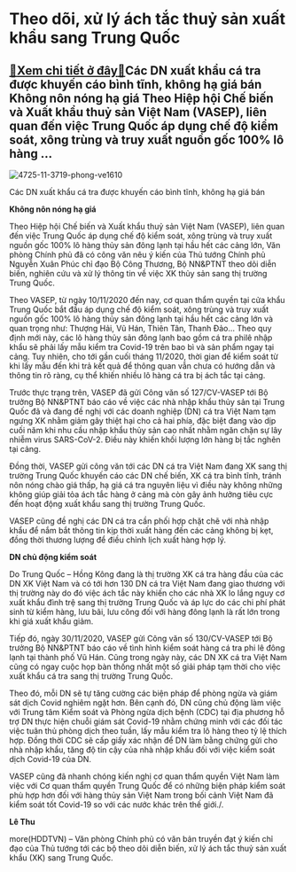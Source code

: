 Theo dõi, xử lý ách tắc thuỷ sản xuất khẩu sang Trung Quốc
==========================================================

[:gift:Xem chi tiết ở đây:gift:](https://hddtvn.com/theo-doi-xu-ly-ach-tac-thuy-san-xuat-khau-sang-trung-quoc/)Các DN xuất khẩu cá tra được khuyến cáo bình tĩnh, không hạ giá bán Không nôn nóng hạ giá Theo Hiệp hội Chế biến và Xuất khẩu thuỷ sản Việt Nam (VASEP), liên quan đến việc Trung Quốc áp dụng chế độ kiểm soát, xông trùng và truy xuất nguồn gốc 100% lô hàng …
-----------------------------------------------------------------------------------------------------------------------------------------------------------------------------------------------------------------------------------------------------------------





![4725-11-3719-phong-ve1610](https://hddtvn.com/wp-content/uploads/2021/01/4725_11-3719_phong_ve16.10.jpg "Nếu đẩy mạnh tiêu thụ trong nước được 20-30% sản lượng thì ngành cá tra sẽ phát triển bền vững. 	Ảnh: N.Thanh")


Các DN xuất khẩu cá tra được khuyến cáo bình tĩnh, không hạ giá bán



**Không nôn nóng hạ giá** 


Theo Hiệp hội Chế biến và Xuất khẩu thuỷ sản Việt Nam (VASEP), liên quan đến việc Trung Quốc áp dụng chế độ kiểm soát, xông trùng và truy xuất nguồn gốc 100% lô hàng thủy sản đông lạnh tại hầu hết các cảng lớn, Văn phòng Chính phủ đã có công văn nêu ý kiến của Thủ tướng Chính phủ Nguyễn Xuân Phúc chỉ đạo Bộ Công Thương, Bộ NN&PTNT theo dõi diễn biến, nghiên cứu và xử lý thông tin về việc XK thủy sản sang thị trường Trung Quốc.


Theo VASEP, từ ngày 10/11/2020 đến nay, cơ quan thẩm quyền tại cửa khẩu Trung Quốc bắt đầu áp dụng chế độ kiểm soát, xông trùng và truy xuất nguồn gốc 100% lô hàng thủy sản đông lạnh tại hầu hết các cảng lớn và quan trọng như: Thượng Hải, Vũ Hán, Thiên Tân, Thanh Đảo… Theo quy định mới này, các lô hàng thủy sản đông lạnh bao gồm cá tra philê nhập khẩu sẽ phải lấy mẫu kiểm tra Covid-19 trên bao bì và sản phẩm ngay tại cảng. Tuy nhiên, cho tới gần cuối tháng 11/2020, thời gian để kiểm soát từ khi lấy mẫu đến khi trả kết quả để thông quan vẫn chưa có hướng dẫn và thông tin rõ ràng, cụ thể khiến nhiều lô hàng cá tra bị ách tắc tại cảng.


Trước thực trạng trên, VASEP đã gửi Công văn số 127/CV-VASEP tới Bộ trưởng Bộ NN&PTNT báo cáo về việc các nhà nhập khẩu thủy sản tại Trung Quốc đã và đang đề nghị với các doanh nghiệp (DN) cá tra Việt Nam tạm ngưng XK nhằm giảm gây thiệt hại cho cả hai phía, đặc biệt đang vào dịp cuối năm khi nhu cầu nhập khẩu thủy sản cao nhất nhằm ngăn chặn sự lây nhiễm virus SARS-CoV-2. Điều này khiến khối lượng lớn hàng bị tắc nghẽn tại cảng.


Đồng thời, VASEP gửi công văn tới các DN cá tra Việt Nam đang XK sang thị trường Trung Quốc khuyến cáo các DN chế biến, XK cá tra bình tĩnh, tránh nôn nóng chào giá thấp, hạ giá cá tra nguyên liệu vì điều này không những không giúp giải tỏa ách tắc hàng ở cảng mà còn gây ảnh hưởng tiêu cực đến hoạt động xuất khẩu sang thị trường Trung Quốc.


VASEP cũng đề nghị các DN cá tra cần phối hợp chặt chẽ với nhà nhập khẩu để nắm bắt thông tin kịp thời xuất hàng đến các cảng không bị kẹt, đồng thời thương lượng để điều chỉnh lịch xuất hàng hợp lý.


**DN chủ động kiểm soát**


Do Trung Quốc – Hồng Kông đang là thị trường XK cá tra hàng đầu của các DN XK Việt Nam và có tới hơn 130 DN cá tra Việt Nam đang giao thương với thị trường này do đó việc ách tắc này khiến cho các nhà XK lo lắng nguy cơ xuất khẩu đình trệ sang thị trường Trung Quốc và áp lực do các chi phí phát sinh từ kiểm hàng, lưu bãi, lưu công đối với hàng đông lạnh là rất lớn trong khi giá xuất khẩu giảm.


Tiếp đó, ngày 30/11/2020, VASEP gửi Công văn số 130/CV-VASEP tới Bộ trưởng Bộ NN&PTNT báo cáo về tình hình kiểm soát hàng cá tra phi lê đông lạnh tại thành phố Vũ Hán. Cũng trong ngày này, các DN XK cá tra Việt Nam cũng có ngay cuộc họp bàn thống nhất một số giải pháp tạm thời cho việc xuất khẩu cá tra sang thị trường Trung Quốc.


Theo đó, mỗi DN sẽ tự tăng cường các biện pháp để phòng ngừa và giám sát dịch Covid nghiêm ngặt hơn. Bên cạnh đó, DN cũng chủ động làm việc với Trung tâm Kiểm soát và Phòng ngừa dịch bệnh (CDC) tại địa phương hỗ trợ DN thực hiện chuỗi giám sát Covid-19 nhằm chứng minh với các đối tác việc tuân thủ phòng dịch theo tuần, lấy mẫu kiểm tra lô hàng theo tỷ lệ thích hợp. Đồng thời CDC sẽ cấp giấy xác nhận để DN làm bằng chứng gửi cho nhà nhập khẩu, tăng độ tin cậy của nhà nhập khẩu đối với việc kiểm soát dịch Covid-19 của DN.


VASEP cũng đã nhanh chóng kiến nghị cơ quan thẩm quyền Việt Nam làm việc với Cơ quan thẩm quyền Trung Quốc để có những biện pháp kiểm soát phù hợp hơn đối với hàng thủy sản Việt Nam trong bối cảnh Việt Nam đã kiểm soát tốt Covid-19 so với các nước khác trên thế giới./.




**Lê Thu**



more(HDDTVN) – Văn phòng Chính phủ có văn bản truyền đạt ý kiến chỉ đạo của Thủ tướng tới các bộ theo dõi diễn biến, xử lý ách tắc thuỷ sản xuất khẩu (XK) sang Trung Quốc.

